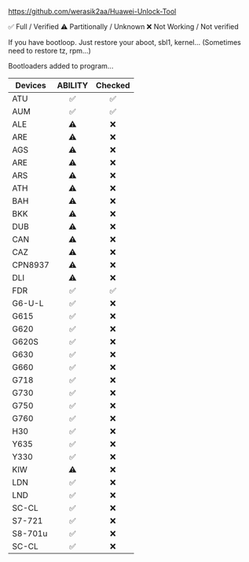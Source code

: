 https://github.com/werasik2aa/Huawei-Unlock-Tool

✅ Full / Verified
⚠️ Partitionally / Unknown
❌ Not Working / Not verified

If you have bootloop. Just restore your aboot, sbl1, kernel... (Sometimes need to restore tz, rpm...)

Bootloaders added to program...

| Devices       | ABILITY | Checked |
| ------------- | :----: | :---: |
| ATU           |   ✅   |  ✅  |
| AUM           |   ✅   |  ✅  |
| ALE           |   ⚠️   |  ❌  |
| ARE           |   ⚠️   |  ❌  |
| AGS           |   ⚠️   |  ❌  |
| ARE           |   ⚠️   |  ❌  |
| ARS           |   ⚠️   |  ❌  |
| ATH           |   ⚠️   |  ❌  |
| BAH           |   ⚠️   |  ❌  |
| BKK           |   ⚠️   |  ❌  |
| DUB           |   ⚠️   |  ❌  |
| CAN           |   ⚠️   |  ❌  |
| CAZ           |   ⚠️   |  ❌  |
| CPN8937       |   ⚠️   |  ❌  |
| DLI           |   ⚠️   |  ❌  |
| FDR           |   ✅   |  ✅  |
| G6-U-L        |   ✅   |  ❌  |
| G615          |   ✅   |  ❌  |
| G620          |   ✅   |  ❌  |
| G620S         |   ✅   |  ❌  |
| G630          |   ✅   |  ❌  |
| G660          |   ✅   |  ❌  |
| G718          |   ✅   |  ❌  |
| G730          |   ✅   |  ❌  |
| G750          |   ✅   |  ❌  |
| G760          |   ✅   |  ❌  |
| H30           |   ✅   |  ❌  |
| Y635          |   ✅   |  ❌  |
| Y330          |   ✅   |  ❌  |
| KIW           |   ⚠️   |  ❌  |
| LDN           |   ✅   |  ❌  |
| LND           |   ✅   |  ❌  |
| SC-CL         |   ✅   |  ❌  |
| S7-721        |   ✅   |  ❌  |
| S8-701u       |   ✅   |  ❌  |
| SC-CL         |   ✅   |  ❌  |
